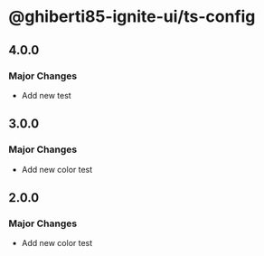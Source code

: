# @ghiberti85-ignite-ui/ts-config

## 4.0.0

### Major Changes

- Add new test

## 3.0.0

### Major Changes

- Add new color test

## 2.0.0

### Major Changes

- Add new color test
